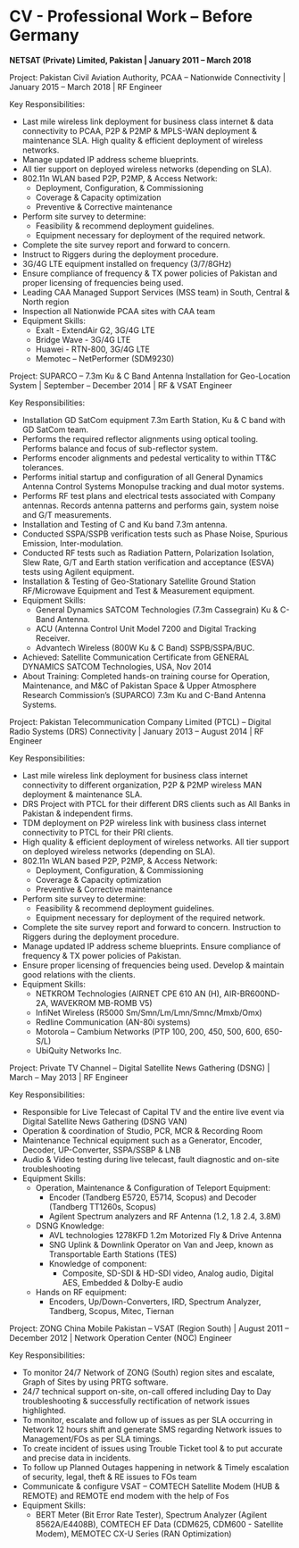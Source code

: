 # CV - Professional Work – Before Germany

**NETSAT (Private) Limited, Pakistan | January 2011 – March 2018**

Project: Pakistan Civil Aviation Authority, PCAA – Nationwide Connectivity | January 2015 – March 2018 | RF Engineer

Key Responsibilities:
- Last mile wireless link deployment for business class internet & data connectivity to PCAA, P2P & P2MP & MPLS-WAN deployment & maintenance SLA. High quality & efficient deployment of wireless networks.
- Manage updated IP address scheme blueprints.
- All tier support on deployed wireless networks (depending on SLA).
- 802.11n WLAN based P2P, P2MP, & Access Network:
  - Deployment, Configuration, & Commissioning
  - Coverage & Capacity optimization
  - Preventive & Corrective maintenance
- Perform site survey to determine:
  - Feasibility & recommend deployment guidelines.
  - Equipment necessary for deployment of the required network.
- Complete the site survey report and forward to concern.
- Instruct to Riggers during the deployment procedure.
- 3G/4G LTE equipment installed on frequency (3/7/8GHz)
- Ensure compliance of frequency & TX power policies of Pakistan and proper licensing of frequencies being used.
- Leading CAA Managed Support Services (MSS team) in South, Central & North region
- Inspection all Nationwide PCAA sites with CAA team
- Equipment Skills:
  - Exalt - ExtendAir G2, 3G/4G LTE
  - Bridge Wave - 3G/4G LTE
  - Huawei - RTN-800, 3G/4G LTE
  - Memotec – NetPerformer (SDM9230)

Project: SUPARCO – 7.3m Ku & C Band Antenna Installation for Geo-Location System | September – December 2014 | RF & VSAT Engineer

Key Responsibilities:
- Installation GD SatCom equipment 7.3m Earth Station, Ku & C band with GD SatCom team.
- Performs the required reflector alignments using optical tooling. Performs balance and focus of sub-reflector system.
- Performs encoder alignments and pedestal verticality to within TT&C tolerances.
- Performs initial startup and configuration of all General Dynamics Antenna Control Systems Monopulse tracking and dual motor systems.
- Performs RF test plans and electrical tests associated with Company antennas. Records antenna patterns and performs gain, system noise and G/T measurements.
- Installation and Testing of C and Ku band 7.3m antenna.
- Conducted SSPA/SSPB verification tests such as Phase Noise, Spurious Emission, Inter-modulation.
- Conducted RF tests such as Radiation Pattern, Polarization Isolation, Slew Rate, G/T and Earth station verification and acceptance (ESVA) tests using Agilent equipment.
- Installation & Testing of Geo-Stationary Satellite Ground Station RF/Microwave Equipment and Test & Measurement equipment.
- Equipment Skills:
  - General Dynamics SATCOM Technologies (7.3m Cassegrain) Ku & C-Band Antenna.
  - ACU (Antenna Control Unit Model 7200 and Digital Tracking Receiver.
  - Advantech Wireless (800W Ku & C Band) SSPB/SSPA/BUC.
- Achieved: Satellite Communication Certificate from GENERAL DYNAMICS SATCOM Technologies, USA, Nov 2014
- About Training: Completed hands-on training course for Operation, Maintenance, and M&C of Pakistan Space & Upper Atmosphere Research Commission’s (SUPARCO) 7.3m Ku and C-Band Antenna Systems.

Project: Pakistan Telecommunication Company Limited (PTCL) – Digital Radio Systems (DRS) Connectivity | January 2013 – August 2014 | RF Engineer

Key Responsibilities:
- Last mile wireless link deployment for business class internet connectivity to different organization, P2P & P2MP wireless MAN deployment & maintenance SLA.
- DRS Project with PTCL for their different DRS clients such as All Banks in Pakistan & independent firms.
- TDM deployment on P2P wireless link with business class internet connectivity to PTCL for their PRI clients.
- High quality & efficient deployment of wireless networks. All tier support on deployed wireless networks (depending on SLA).
- 802.11n WLAN based P2P, P2MP, & Access Network:
  - Deployment, Configuration, & Commissioning
  - Coverage & Capacity optimization
  - Preventive & Corrective maintenance
- Perform site survey to determine:
  - Feasibility & recommend deployment guidelines.
  - Equipment necessary for deployment of the required network.
- Complete the site survey report and forward to concern. Instruction to Riggers during the deployment procedure.
- Manage updated IP address scheme blueprints. Ensure compliance of frequency & TX power policies of Pakistan.
- Ensure proper licensing of frequencies being used. Develop & maintain good relations with the clients.
- Equipment Skills:
  - NETKROM Technologies (AIRNET CPE 610 AN (H), AIR-BR600ND-2A, WAVEKROM MB-ROMB V5)
  - InfiNet Wireless (R5000 Sm/Smn/Lm/Lmn/Smnc/Mmxb/Omx)
  - Redline Communication (AN-80i systems)
  - Motorola – Cambium Networks (PTP 100, 200, 450, 500, 600, 650-S/L)
  - UbiQuity Networks Inc.

Project: Private TV Channel – Digital Satellite News Gathering (DSNG) | March – May 2013 | RF Engineer

Key Responsibilities:
- Responsible for Live Telecast of Capital TV and the entire live event via Digital Satellite News Gathering (DSNG VAN)
- Operation & coordination of Studio, PCR, MCR & Recording Room
- Maintenance Technical equipment such as a Generator, Encoder, Decoder, UP-Converter, SSPA/SSBP & LNB
- Audio & Video testing during live telecast, fault diagnostic and on-site troubleshooting
- Equipment Skills:
  - Operation, Maintenance & Configuration of Teleport Equipment:
      - Encoder (Tandberg E5720, E5714, Scopus) and Decoder (Tandberg TT1260s, Scopus)
      - Agilent Spectrum analyzers and RF Antenna (1.2, 1.8 2.4, 3.8M)
  - DSNG Knowledge:
      - AVL technologies 1278KFD 1.2m Motorized Fly & Drive Antenna
      - SNG Uplink & Downlink Operator on Van and Jeep, known as Transportable Earth Stations (TES)
      - Knowledge of component:
        - Composite, SD-SDI & HD-SDI video, Analog audio, Digital AES, Embedded & Dolby-E audio
  - Hands on RF equipment:
    - Encoders, Up/Down-Converters, IRD, Spectrum Analyzer, Tandberg, Scopus, Mitec, Tiernan

Project: ZONG China Mobile Pakistan – VSAT (Region South) | August 2011 – December 2012 | Network Operation Center (NOC) Engineer

Key Responsibilities:
- To monitor 24/7 Network of ZONG (South) region sites and escalate, Graph of Sites by using PRTG software.
- 24/7 technical support on-site, on-call offered including Day to Day troubleshooting & successfully rectification of network issues highlighted.
- To monitor, escalate and follow up of issues as per SLA occurring in Network 12 hours shift and generate SMS regarding Network issues to Management/FOs as per SLA timings.
- To create incident of issues using Trouble Ticket tool & to put accurate and precise data in incidents.
- To follow up Planned Outages happening in network & Timely escalation of security, legal, theft & RE issues to FOs team
- Communicate & configure VSAT – COMTECH Satellite Modem (HUB & REMOTE) and REMOTE end modem with the help of Fos
- Equipment Skills:
  - BERT Meter (Bit Error Rate Tester), Spectrum Analyzer (Agilent 8562A/E4408B), COMTECH EF Data (CDM625, CDM600 - Satellite Modem), MEMOTEC CX-U Series (RAN Optimization)
